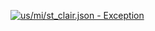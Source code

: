 [![us/mi/st_clair.json - Exception](https://img.shields.io/badge/us/mi/st_clair.json-Exception-red)](https://github.com/openaddresses/openaddresses/tree/master/sources/us/mi/st_clair.json)
